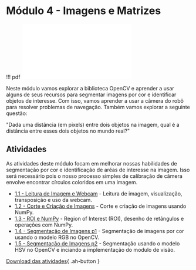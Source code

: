 # Módulo 4 - Imagens e Matrizes

!!! pdf
    ![](slides.pdf)

Neste módulo vamos explorar a biblioteca OpenCV e aprender a usar alguns de seus recursos para segmentar imagens por cor e identificar objetos de interesse. Com isso, vamos aprender a usar a câmera do robô para resolver problemas de navegação. Também vamos explorar a seguinte questão:

"Dada uma distância (em pixels) entre dois objetos na imagem, qual é a distância entre esses dois objetos no mundo real?"

## Atividades

As atividades deste módulo focam em melhorar nossas habilidades de segmentação por cor e identificação de aréas de interesse na imagem. Isso será necessário pois o nosso processo simples de calibração de câmera envolve encontrar círculos coloridos em uma imagem. 

- [1.1 - Leitura de Imagem e Webcam](atividades/1-leitura_e_webcam.ipynb) - Leitura de imagem, visualização, transposição e  uso da webcam.
- [1.2 - Corte e Criação de Imagens](atividades/2-corte_e_criacao.ipynb) - Corte e criação de imagens usando NumPy.
- [1.3 - ROI e NumPy](atividades/atividades/3-roi_e_numpy.ipynb) - Region of Interest (ROI), desenho de retângulos e operações com NumPy.
- [1.4 - Segmentação de Imagens p1](atividades/4-segmentacao_1.ipynb) - Segmentação de imagens por cor usando o modelo RGB no OpenCV.
- [1.5 - Segmentação de Imagens p2](atividades/5-segmentacao_2.ipynb) - Segmentação usando o modelo HSV no OpenCV e inciando a implementação do modulo de visão.

[Download das atividades](atividades-modulo04-aluno.zip){ .ah-button }

<!-- ## Para entregar

!!! exercise
    Clique no link abaixo para ser direcionado para o Github Classroom da APS 2. -->